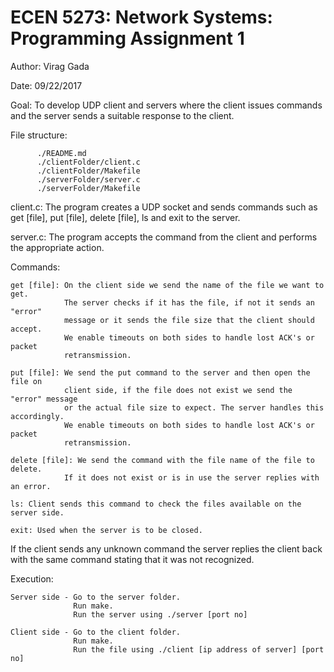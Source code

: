 # ECEN 5273: Network Systems: Programming Assignment 1 #

Author: Virag Gada

Date: 09/22/2017

Goal: To develop UDP client and servers where the client issues commands
      and the server sends a suitable response to the client.

File structure:
```
      ./README.md
      ./clientFolder/client.c
      ./clientFolder/Makefile
      ./serverFolder/server.c
      ./serverFolder/Makefile
```

client.c: The program creates a UDP socket and sends commands such as get [file],
          put [file], delete [file], ls and exit to the server.

server.c: The program accepts the command from the client and performs the
          appropriate action.

Commands:
```
get [file]: On the client side we send the name of the file we want to get.
            The server checks if it has the file, if not it sends an "error"
            message or it sends the file size that the client should accept.
            We enable timeouts on both sides to handle lost ACK's or packet
            retransmission.

put [file]: We send the put command to the server and then open the file on
            client side, if the file does not exist we send the "error" message
            or the actual file size to expect. The server handles this accordingly.
            We enable timeouts on both sides to handle lost ACK's or packet
            retransmission.

delete [file]: We send the command with the file name of the file to delete.
            If it does not exist or is in use the server replies with an error.

ls: Client sends this command to check the files available on the server side.

exit: Used when the server is to be closed.
```

If the client sends any unknown command the server replies the client back with
the same command stating that it was not recognized.

Execution:
```
Server side - Go to the server folder.
              Run make.
              Run the server using ./server [port no]

Client side - Go to the client folder.
              Run make.
              Run the file using ./client [ip address of server] [port no]
```
